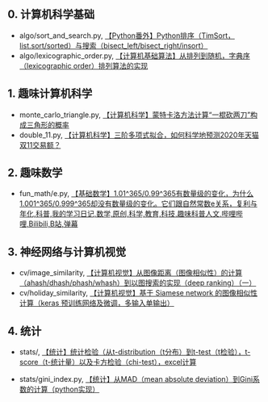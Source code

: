 

## 0. 计算机科学基础

- algo/sort_and_search.py, [【Python番外】Python排序（TimSort，list.sort/sorted）与搜索（bisect_left/bisect_right/insort）
](https://www.bilibili.com/video/av89285852)
- algo/lexicographic_order.py, [【计算机基础算法】从排列到随机，字典序（lexicographic order）排列算法的实现](https://www.bilibili.com/video/BV1e7411y7cZ)



## 1. 趣味计算机科学

- monte_carlo_triangle.py, [【计算机科学】蒙特卡洛方法计算“一棍砍两刀”构成三角形的概率](https://www.bilibili.com/video/av75100858/)
- double_11.py, [【计算机科学】三阶多项式拟合，如何科学地预测2020年天猫双11交易额？](https://www.bilibili.com/video/av75833668/)

## 2. 趣味数学


- fun_math/e.py, [【基础数学】1.01^365/0.99^365有数量级的变化，为什么1.001^365/0.999^365却没有数量级的变化。它们跟自然常数e关系，复利与年化,科普,我的学习日记,数学,原创,科学,教育,科技,趣味科普人文,哔哩哔哩,Bilibili,B站,弹幕](https://www.bilibili.com/video/av79317053)


## 3. 神经网络与计算机视觉

- cv/image_similarity, [【计算机视觉】从图像距离（图像相似性）的计算（ahash/dhash/phash/whash）到以图搜索的实现（deep ranking）（一）](https://www.bilibili.com/video/av77627995)
- cv/holiday_similarity, [【计算机视觉】基于 Siamese network 的图像相似性计算（keras 预训练网络及微调，多输入单输出）](https://www.bilibili.com/video/BV1cJ411v7vp)


## 4. 统计

- stats/, [【统计】统计检验（从t-distribution（t分布）到t-test（t检验），t-score（t-统计量）以及卡方检验（chi-test），excel计算](https://www.bilibili.com/video/av87641550)

- stats/gini_index.py, [【统计】从MAD（mean absolute deviation）到Gini系数的计算（python实现）](https://www.bilibili.com/video/av92773925)


